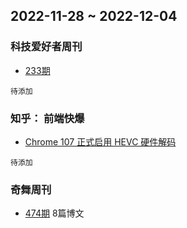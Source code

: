 ## 2022-11-28 ~ 2022-12-04

### 科技爱好者周刊
* [233期](https://github.com/ruanyf/weekly/blob/master/docs/issue-233.md) 
```
待添加
```

### 知乎： 前端快爆
* [Chrome 107 正式启用 HEVC 硬件解码](https://zhuanlan.zhihu.com/p/587841633)
```
待添加
```

### 奇舞周刊
* [474期](https://weekly.75.team/issue474.html) 8篇博文

